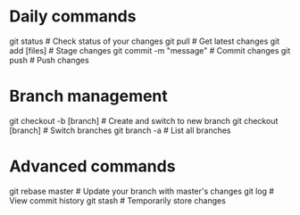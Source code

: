 # Daily commands
git status                    # Check status of your changes
git pull                      # Get latest changes
git add [files]              # Stage changes
git commit -m "message"      # Commit changes
git push                     # Push changes

# Branch management
git checkout -b [branch]     # Create and switch to new branch
git checkout [branch]        # Switch branches
git branch -a                # List all branches

# Advanced commands
git rebase master           # Update your branch with master's changes
git log                     # View commit history
git stash                   # Temporarily store changes